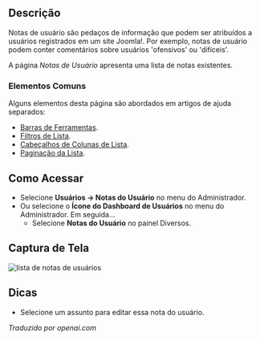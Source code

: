 <!-- Filename: Help4.x:User_Notes / Display title: Notas do Usuário   -->

## Descrição

Notas de usuário são pedaços de informação que podem ser atribuídos a usuários registrados em um site Joomla!. Por exemplo, notas de usuário podem conter comentários sobre usuários 'ofensivos' ou 'difíceis'.

A página *Notas de Usuário* apresenta uma lista de notas existentes.

### Elementos Comuns

Alguns elementos desta página são abordados em artigos de ajuda separados:

* [Barras de Ferramentas](jdocmanual?article=help/common-elements/toolbars).
* [Filtros de Lista](jdocmanual?article=help/common-elements/list-filters).
* [Cabeçalhos de Colunas de Lista](jdocmanual?article=help/common-elements/list-column-headers).
* [Paginação da Lista](jdocmanual?article=help/common-elements/list-pagination).

## Como Acessar

- Selecione **Usuários → Notas do Usuário** no menu do Administrador.
- Ou selecione o **Ícone do Dashboard de Usuários** no menu do Administrador.
  Em seguida...
  - Selecione **Notas do Usuário** no painel Diversos.

## Captura de Tela

![lista de notas de usuários](../../../pt/images/users/users-user-notes-list.png)

## Dicas

- Selecione um assunto para editar essa nota do usuário.

*Traduzido por openai.com*


